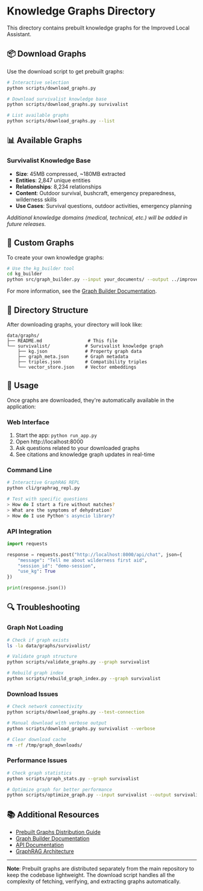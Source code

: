 # Knowledge Graphs Directory

This directory contains prebuilt knowledge graphs for the Improved Local Assistant.

## 📦 Download Graphs

Use the download script to get prebuilt graphs:

```bash
# Interactive selection
python scripts/download_graphs.py

# Download survivalist knowledge base
python scripts/download_graphs.py survivalist

# List available graphs
python scripts/download_graphs.py --list
```

## 📊 Available Graphs

### Survivalist Knowledge Base
- **Size**: 45MB compressed, ~180MB extracted
- **Entities**: 2,847 unique entities
- **Relationships**: 8,234 relationships
- **Content**: Outdoor survival, bushcraft, emergency preparedness, wilderness skills
- **Use Cases**: Survival questions, outdoor activities, emergency planning

*Additional knowledge domains (medical, technical, etc.) will be added in future releases.*

## 🔧 Custom Graphs

To create your own knowledge graphs:

```bash
# Use the kg_builder tool
cd kg_builder
python src/graph_builder.py --input your_documents/ --output ../improved-local-assistant/data/graphs/custom/
```

For more information, see the [Graph Builder Documentation](../../kg_builder/README.md).

## 📁 Directory Structure

After downloading graphs, your directory will look like:

```
data/graphs/
├── README.md                 # This file
└── survivalist/             # Survivalist knowledge graph
    ├── kg.json              # Property graph data
    ├── graph_meta.json      # Graph metadata
    ├── triples.json         # Compatibility triples
    └── vector_store.json    # Vector embeddings
```

## 🚀 Usage

Once graphs are downloaded, they're automatically available in the application:

### Web Interface
1. Start the app: `python run_app.py`
2. Open http://localhost:8000
3. Ask questions related to your downloaded graphs
4. See citations and knowledge graph updates in real-time

### Command Line
```bash
# Interactive GraphRAG REPL
python cli/graphrag_repl.py

# Test with specific questions
> How do I start a fire without matches?
> What are the symptoms of dehydration?
> How do I use Python's asyncio library?
```

### API Integration
```python
import requests

response = requests.post("http://localhost:8000/api/chat", json={
    "message": "Tell me about wilderness first aid",
    "session_id": "demo-session",
    "use_kg": True
})

print(response.json())
```

## 🔍 Troubleshooting

### Graph Not Loading
```bash
# Check if graph exists
ls -la data/graphs/survivalist/

# Validate graph structure
python scripts/validate_graphs.py --graph survivalist

# Rebuild graph index
python scripts/rebuild_graph_index.py --graph survivalist
```

### Download Issues
```bash
# Check network connectivity
python scripts/download_graphs.py --test-connection

# Manual download with verbose output
python scripts/download_graphs.py survivalist --verbose

# Clear download cache
rm -rf /tmp/graph_downloads/
```

### Performance Issues
```bash
# Check graph statistics
python scripts/graph_stats.py --graph survivalist

# Optimize graph for better performance
python scripts/optimize_graph.py --input survivalist --output survivalist_optimized
```

## 📚 Additional Resources

- [Prebuilt Graphs Distribution Guide](../docs/PREBUILT_GRAPHS_GUIDE.md)
- [Graph Builder Documentation](../../kg_builder/README.md)
- [API Documentation](../docs/API.md)
- [GraphRAG Architecture](../docs/ARCHITECTURE.md)

---

**Note**: Prebuilt graphs are distributed separately from the main repository to keep the codebase lightweight. The download script handles all the complexity of fetching, verifying, and extracting graphs automatically.
